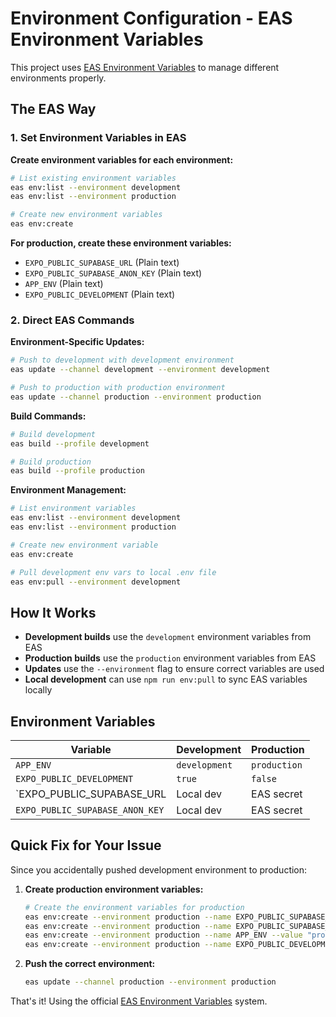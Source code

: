 # Environment Configuration - EAS Environment Variables

This project uses [EAS Environment Variables](https://docs.expo.dev/eas/environment-variables/) to manage different environments properly.

## The EAS Way

### 1. Set Environment Variables in EAS

**Create environment variables for each environment:**

```bash
# List existing environment variables
eas env:list --environment development
eas env:list --environment production

# Create new environment variables
eas env:create
```

**For production, create these environment variables:**

- `EXPO_PUBLIC_SUPABASE_URL` (Plain text)
- `EXPO_PUBLIC_SUPABASE_ANON_KEY` (Plain text)
- `APP_ENV` (Plain text)
- `EXPO_PUBLIC_DEVELOPMENT` (Plain text)

### 2. Direct EAS Commands

**Environment-Specific Updates:**

```bash
# Push to development with development environment
eas update --channel development --environment development

# Push to production with production environment
eas update --channel production --environment production
```

**Build Commands:**

```bash
# Build development
eas build --profile development

# Build production
eas build --profile production
```

**Environment Management:**

```bash
# List environment variables
eas env:list --environment development
eas env:list --environment production

# Create new environment variable
eas env:create

# Pull development env vars to local .env file
eas env:pull --environment development
```

## How It Works

- **Development builds** use the `development` environment variables from EAS
- **Production builds** use the `production` environment variables from EAS
- **Updates** use the `--environment` flag to ensure correct variables are used
- **Local development** can use `npm run env:pull` to sync EAS variables locally

## Environment Variables

| Variable                        | Development   | Production   |
| ------------------------------- | ------------- | ------------ |
| `APP_ENV`                       | `development` | `production` |
| `EXPO_PUBLIC_DEVELOPMENT`       | `true`        | `false`      |
| `EXPO_PUBLIC_SUPABASE_URL       | Local dev     | EAS secret   |
| `EXPO_PUBLIC_SUPABASE_ANON_KEY` | Local dev     | EAS secret   |

## Quick Fix for Your Issue

Since you accidentally pushed development environment to production:

1. **Create production environment variables:**

   ```bash
   # Create the environment variables for production
   eas env:create --environment production --name EXPO_PUBLIC_SUPABASE_URL --value "your_prod_url"
   eas env:create --environment production --name EXPO_PUBLIC_SUPABASE_ANON_KEY --value "your_prod_key"
   eas env:create --environment production --name APP_ENV --value "production"
   eas env:create --environment production --name EXPO_PUBLIC_DEVELOPMENT --value "false"
   ```

2. **Push the correct environment:**
   ```bash
   eas update --channel production --environment production
   ```

That's it! Using the official [EAS Environment Variables](https://docs.expo.dev/eas/environment-variables/) system.
